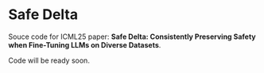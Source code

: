 # Safe Delta
Souce code for ICML25 paper: **Safe Delta: Consistently Preserving Safety when Fine-Tuning LLMs on Diverse Datasets**.

Code will be ready soon.
